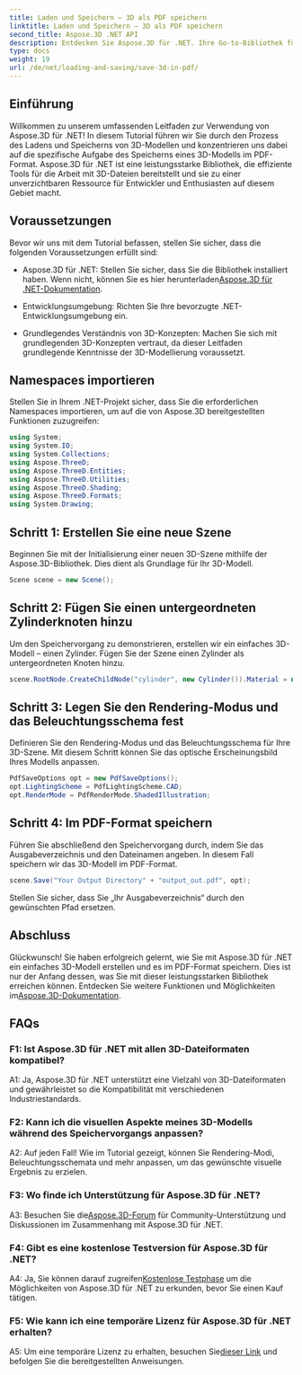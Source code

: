 ```yaml
---
title: Laden und Speichern – 3D als PDF speichern
linktitle: Laden und Speichern – 3D als PDF speichern
second_title: Aspose.3D .NET API
description: Entdecken Sie Aspose.3D für .NET. Ihre Go-to-Bibliothek für nahtlose 3D-Modellierung und -Rendering. Speichern Sie 3D-Modelle mühelos als PDF.
type: docs
weight: 19
url: /de/net/loading-and-saving/save-3d-in-pdf/
---
```

## Einführung

Willkommen zu unserem umfassenden Leitfaden zur Verwendung von Aspose.3D für .NET! In diesem Tutorial führen wir Sie durch den Prozess des Ladens und Speicherns von 3D-Modellen und konzentrieren uns dabei auf die spezifische Aufgabe des Speicherns eines 3D-Modells im PDF-Format. Aspose.3D für .NET ist eine leistungsstarke Bibliothek, die effiziente Tools für die Arbeit mit 3D-Dateien bereitstellt und sie zu einer unverzichtbaren Ressource für Entwickler und Enthusiasten auf diesem Gebiet macht.

## Voraussetzungen

Bevor wir uns mit dem Tutorial befassen, stellen Sie sicher, dass die folgenden Voraussetzungen erfüllt sind:

-  Aspose.3D für .NET: Stellen Sie sicher, dass Sie die Bibliothek installiert haben. Wenn nicht, können Sie es hier herunterladen[Aspose.3D für .NET-Dokumentation](https://reference.aspose.com/3d/net/).

- Entwicklungsumgebung: Richten Sie Ihre bevorzugte .NET-Entwicklungsumgebung ein.

- Grundlegendes Verständnis von 3D-Konzepten: Machen Sie sich mit grundlegenden 3D-Konzepten vertraut, da dieser Leitfaden grundlegende Kenntnisse der 3D-Modellierung voraussetzt.

## Namespaces importieren

Stellen Sie in Ihrem .NET-Projekt sicher, dass Sie die erforderlichen Namespaces importieren, um auf die von Aspose.3D bereitgestellten Funktionen zuzugreifen:

```csharp
using System;
using System.IO;
using System.Collections;
using Aspose.ThreeD;
using Aspose.ThreeD.Entities;
using Aspose.ThreeD.Utilities;
using Aspose.ThreeD.Shading;
using Aspose.ThreeD.Formats;
using System.Drawing;
```

## Schritt 1: Erstellen Sie eine neue Szene

Beginnen Sie mit der Initialisierung einer neuen 3D-Szene mithilfe der Aspose.3D-Bibliothek. Dies dient als Grundlage für Ihr 3D-Modell.

```csharp
Scene scene = new Scene();
```

## Schritt 2: Fügen Sie einen untergeordneten Zylinderknoten hinzu

Um den Speichervorgang zu demonstrieren, erstellen wir ein einfaches 3D-Modell – einen Zylinder. Fügen Sie der Szene einen Zylinder als untergeordneten Knoten hinzu.

```csharp
scene.RootNode.CreateChildNode("cylinder", new Cylinder()).Material = new PhongMaterial() { DiffuseColor = new Vector3(Color.DarkCyan) };
```

## Schritt 3: Legen Sie den Rendering-Modus und das Beleuchtungsschema fest

Definieren Sie den Rendering-Modus und das Beleuchtungsschema für Ihre 3D-Szene. Mit diesem Schritt können Sie das optische Erscheinungsbild Ihres Modells anpassen.

```csharp
PdfSaveOptions opt = new PdfSaveOptions();
opt.LightingScheme = PdfLightingScheme.CAD;
opt.RenderMode = PdfRenderMode.ShadedIllustration;
```

## Schritt 4: Im PDF-Format speichern

Führen Sie abschließend den Speichervorgang durch, indem Sie das Ausgabeverzeichnis und den Dateinamen angeben. In diesem Fall speichern wir das 3D-Modell im PDF-Format.

```csharp
scene.Save("Your Output Directory" + "output_out.pdf", opt);
```

Stellen Sie sicher, dass Sie „Ihr Ausgabeverzeichnis“ durch den gewünschten Pfad ersetzen.

## Abschluss

Glückwunsch! Sie haben erfolgreich gelernt, wie Sie mit Aspose.3D für .NET ein einfaches 3D-Modell erstellen und es im PDF-Format speichern. Dies ist nur der Anfang dessen, was Sie mit dieser leistungsstarken Bibliothek erreichen können. Entdecken Sie weitere Funktionen und Möglichkeiten im[Aspose.3D-Dokumentation](https://reference.aspose.com/3d/net/).

## FAQs

### F1: Ist Aspose.3D für .NET mit allen 3D-Dateiformaten kompatibel?

A1: Ja, Aspose.3D für .NET unterstützt eine Vielzahl von 3D-Dateiformaten und gewährleistet so die Kompatibilität mit verschiedenen Industriestandards.

### F2: Kann ich die visuellen Aspekte meines 3D-Modells während des Speichervorgangs anpassen?

A2: Auf jeden Fall! Wie im Tutorial gezeigt, können Sie Rendering-Modi, Beleuchtungsschemata und mehr anpassen, um das gewünschte visuelle Ergebnis zu erzielen.

### F3: Wo finde ich Unterstützung für Aspose.3D für .NET?

 A3: Besuchen Sie die[Aspose.3D-Forum](https://forum.aspose.com/c/3d/18) für Community-Unterstützung und Diskussionen im Zusammenhang mit Aspose.3D für .NET.

### F4: Gibt es eine kostenlose Testversion für Aspose.3D für .NET?

 A4: Ja, Sie können darauf zugreifen[Kostenlose Testphase](https://releases.aspose.com/) um die Möglichkeiten von Aspose.3D für .NET zu erkunden, bevor Sie einen Kauf tätigen.

### F5: Wie kann ich eine temporäre Lizenz für Aspose.3D für .NET erhalten?

 A5: Um eine temporäre Lizenz zu erhalten, besuchen Sie[dieser Link](https://purchase.aspose.com/temporary-license/) und befolgen Sie die bereitgestellten Anweisungen.